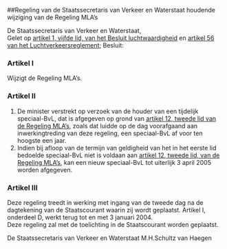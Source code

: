 <meta http-equiv='Content-Type' content='text/html; charset=utf-8' />

##Regeling van de Staatssecretaris van Verkeer en Waterstaat houdende wijziging van de Regeling MLA’s

De Staatssecretaris van Verkeer en Waterstaat,  
Gelet op [artikel 1, vijfde lid, van het Besluit luchtwaardigheid](../../../../../AMvB/besluit/luchtvaartuigen/BWBR0012651/README.md) en [artikel 56 van het Luchtverkeersreglement](../../../../../AMvB/luchtverkeersreglement/BWBR0005775/README.md);
Besluit:    

### Artikel  I  

Wijzigt de Regeling MLA’s.   

### Artikel  II  

1.  De minister verstrekt op verzoek van de houder van een tijdelijk speciaal-BvL, dat is afgegeven op grond van [artikel 12, tweede lid van de Regeling MLA’s](../../../../../ministeriele-regeling/regeling/mla's/BWBR0015237/README.md), zoals dat luidde op de dag voorafgaand aan inwerkingtreding van deze regeling, een speciaal-BvL af voor ten hoogste een jaar.   
2.  Indien bij afloop van de termijn van geldigheid van het in het eerste lid bedoelde speciaal-BvL niet is voldaan aan [artikel 12, tweede lid, van de Regeling MLA’s](../../../../../ministeriele-regeling/regeling/mla's/BWBR0015237/README.md), kan een nieuw speciaal-BvL tot uiterlijk 3 april 2005 worden afgegeven.   

### Artikel  III  

Deze regeling treedt in werking met ingang van de tweede dag na de dagtekening van de Staatscourant waarin zij wordt geplaatst. Artikel I, onderdeel D, werkt terug tot en met 3 januari 2004.  
Deze regeling zal met de toelichting in de Staatscourant worden geplaatst.   

De 
Staatssecretaris van Verkeer en Waterstaat
M.H.Schultz van Haegen    

